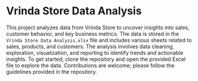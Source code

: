 # Vrinda Store Data Analysis

This project analyzes data from Vrinda Store to uncover insights into sales, customer behavior, and key business metrics. 
The data is stored in the `Vrinda Store Data Analysis.xlsx` file and includes various sheets related to sales, products, and customers. 
The analysis involves data cleaning, exploration, visualization, and reporting to identify trends and actionable insights. 
To get started, clone the repository and open the provided Excel file to explore the data. Contributions are welcome; 
please follow the guidelines provided in the repository.
